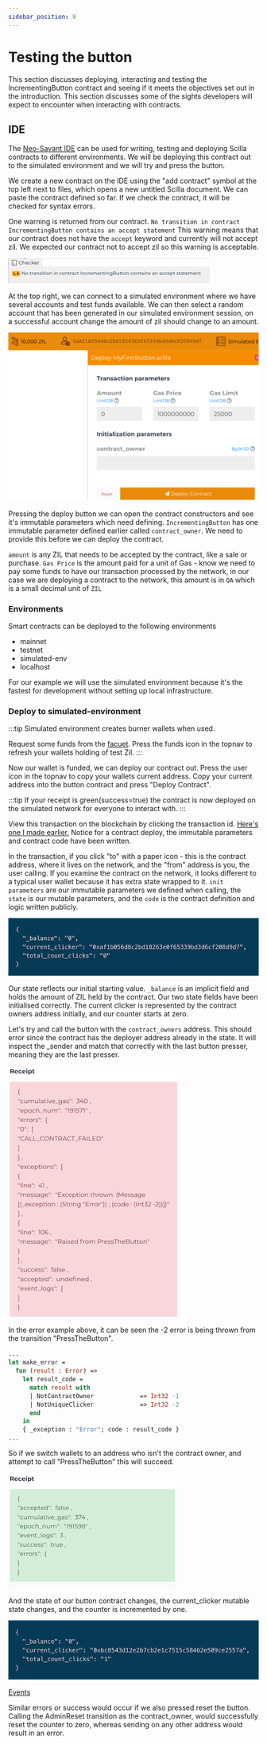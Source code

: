 ```yaml
---
sidebar_position: 9
---
```


# Testing the button

This section discusses deploying, interacting and testing the IncrementingButton contract and seeing if it meets the objectives set out in the introduction. This section discusses some of the sights developers will expect to encounter when interacting with contracts.

## IDE

The [Neo-Savant IDE](https://ide.zilliqa.com/#/) can be used for writing, testing and deploying Scilla contracts to different environments. We will be deploying this contract out to the simulated environment and we will try and press the button.

We create a new contract on the IDE using the "add contract" symbol at the top left next to files, which opens a new untitled Scilla document. We can paste the contract defined so far. If we check the contract, it will be checked for syntax errors.

One warning is returned from our contract. `No transition in contract IncrementingButton contains an accept statement` This warning means that our contract does not have the `accept` keyword and currently will not accept zil. We expected our contract not to accept zil so this warning is acceptable.

![Docusaurus](/img/tutorials/incrementingbutton/IDE-accept.png)

At the top right, we can connect to a simulated environment where we have several accounts and test funds available. We can then select a random account that has been generated in our simulated environment session, on a successful account change the amount of zil should change to an amount.

![Docusaurus](/img/tutorials/incrementingbutton/IDE-deployparameters.png)

Pressing the deploy button we can open the contract constructors and see it's immutable parameters which need defining. `IncrementingButton` has one immutable parameter defined earlier called `contract_owner`. We need to provide this before we can deploy the contract.

`amount` is any ZIL that needs to be accepted by the contract, like a sale or purchase. `Gas Price` is the amount paid for a unit of Gas - know we need to pay some funds to have our transaction processed by the network, in our case we are deploying a contract to the network, this amount is in `QA` which is a small decimal unit of `ZIL`

### Environments

Smart contracts can be deployed to the following environments

- mainnet
- testnet
- simulated-env
- localhost

For our example we will use the simulated environment because it's the fastest for development without setting up local infrastructure.

### Deploy to simulated-environment

:::tip
Simulated environment creates burner wallets when used.

Request some funds from the [facuet](https://dev-wallet.zilliqa.com/faucet). Press the funds icon in the topnav to refresh your wallets holding of test Zil.
:::

Now our wallet is funded, we can deploy our contract out. Press the user icon in the topnav to copy your wallets current address. Copy your current address into the button contract and press "Deploy Contract".

:::tip
If your receipt is green(success=true) the contract is now deployed on the simulated network for everyone to interact with.
:::

View this transaction on the blockchain by clicking the transaction id. [Here's one I made earlier.](https://devex.zilliqa.com/tx/beb48267d1c61a72abe07eb0fafc4b1de635dee14d451bb2dbdc1e9c646f8115?network=https://zilliqa-isolated-server.zilliqa.com/) Notice for a contract deploy, the immutable parameters and contract code have been written.

In the transaction, if you click "to" with a paper icon - this is the contract address, where it lives on the network, and the "from" address is you, the user calling. If you examine the contract on the network, it looks different to a typical user wallet because it has extra state wrapped to it. `init parameters` are our immutable parameters we defined when calling, the `state` is our mutable parameters, and the `code` is the contract definition and logic written publicly.

![Docusaurus](/img/tutorials/incrementingbutton/explorer-state.png)

Our state reflects our initial starting value. `_balance` is an implicit field and holds the amount of ZIL held by the contract. Our two state fields have been initialised correctly. The current clicker is represented by the contract owners address initially, and our counter starts at zero.

Let's try and call the button with the `contract_owners` address. This should error since the contract has the deployer address already in the state. It will inspect the \_sender and match that correctly with the last button presser, meaning they are the last presser.

![Docusaurus](/img/tutorials/incrementingbutton/IDE-error.png)

In the error example above, it can be seen the -2 error is being thrown from the transition "PressTheButton".

```ocaml
...
let make_error =
  fun (result : Error) =>
    let result_code =
      match result with
      | NotContractOwner             => Int32 -1
      | NotUniqueClicker             => Int32 -2
      end
    in
    { _exception : "Error"; code : result_code }
...
```

So if we switch wallets to an address who isn't the contract owner, and attempt to call "PressTheButton" this will succeed.

![Docusaurus](/img/tutorials/incrementingbutton/IDE-success.png)

And the state of our button contract changes, the current_clicker mutable state changes, and the counter is incremented by one.

![Docusaurus](/img/tutorials/incrementingbutton/explorer-state-1.png)

[Events](https://devex.zilliqa.com/tx/a013d2add26b30106d0b035bb05b9ab1591904435c55bd19f5397f306e91c1ea?network=https://zilliqa-isolated-server.zilliqa.com/)

Similar errors or success would occur if we also pressed reset the button. Calling the AdminReset transition as the contract_owner, would successfully reset the counter to zero, whereas sending on any other address would result in an error.
